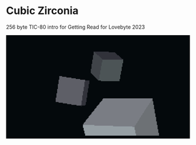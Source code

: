 Cubic Zirconia
==============

256 byte TIC-80 intro for Getting Read for Lovebyte 2023

![preview](preview.gif)

